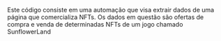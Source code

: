 Este código consiste em uma automação que visa extrair dados de uma página que comercializa NFTs. Os dados em questão são ofertas de compra e venda de determinadas NFTs de um jogo chamado SunflowerLand
